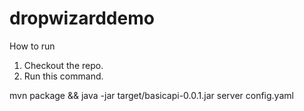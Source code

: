 # dropwizarddemo

How to run

1. Checkout the repo. 
2. Run this command.

 mvn package && java -jar target/basicapi-0.0.1.jar server config.yaml

